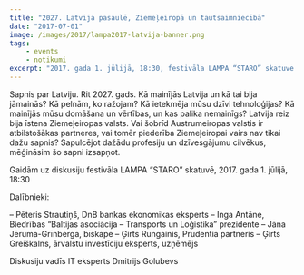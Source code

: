 ```yaml
---
title: "2027. Latvija pasaulē, Ziemeļeiropā un tautsaimniecībā"
date: "2017-07-01"
image: /images/2017/lampa2017-latvija-banner.png
tags:
    - events
    - notikumi
excerpt: "2017. gada 1. jūlijā, 18:30, festivāla LAMPA “STARO” skatuve. Sapnis par Latviju. Rit 2027. gads. Kā mainījās Latvija un kā tai bija jāmainās? Kā pelnām, ko ražojam? Kā ietekmēja mūsu dzīvi tehnoloģijas? Kā mainījās mūsu domāšana un vērtības, un kas palika nemainīgs?"
---
```


Sapnis par Latviju. Rit 2027. gads. Kā mainījās Latvija un kā tai bija jāmainās? Kā pelnām, ko ražojam? Kā ietekmēja mūsu dzīvi tehnoloģijas? Kā mainījās mūsu domāšana un vērtības, un kas palika nemainīgs? Latvija reiz bija īstena Ziemeļeiropas valsts. Vai šobrīd Austrumeiropas valstis ir atbilstošākas partneres, vai tomēr piederība Ziemeļeiropai vairs nav tikai dažu sapnis? Sapulcējot dažādu profesiju un dzīvesgājumu cilvēkus, mēģināsim šo sapni izsapņot.

Gaidām uz diskusiju festivāla LAMPA “STARO” skatuvē, 2017. gada 1. jūlijā, 18:30

Dalībnieki:

– Pēteris Strautiņš, DnB bankas ekonomikas eksperts
– Inga Antāne, Biedrības “Baltijas asociācija – Transports un Loģistika” prezidente
– Jāna Jēruma-Grīnberga, bīskape
– Ģirts Rungainis, Prudentia partneris
– Ģirts Greiškalns, ārvalstu investīciju eksperts, uzņēmējs

Diskusiju vadīs IT eksperts Dmitrijs Golubevs
